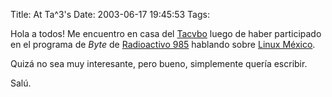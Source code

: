 Title: At Ta^3's
Date: 2003-06-17 19:45:53
Tags: 

<p>Hola a todos! Me encuentro en casa del <a href="http://web.archive.org/web/20030719200405/http://tacvbo.net/">Tacvbo</a> luego de haber participado en el programa de <em>Byte</em> de <a href="http://web.archive.org/web/20030719200405/http://www.985.com.mx/">Radioactivo 985</a> hablando sobre <a href="http://web.archive.org/web/20030719200405/http://linux.org.mx/">Linux México</a>.</p>

<p>Quizá no sea muy interesante, pero bueno, simplemente quería escribir.</p>

<p>Salú.</p>
